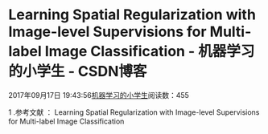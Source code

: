 
# Learning Spatial Regularization with Image-level Supervisions for Multi-label Image Classification - 机器学习的小学生 - CSDN博客


2017年09月17日 19:43:56[机器学习的小学生](https://me.csdn.net/xuluhui123)阅读数：455


1 .参考文献 ：
Learning Spatial Regularization with Image-level Supervisions
for Multi-label Image Classification

